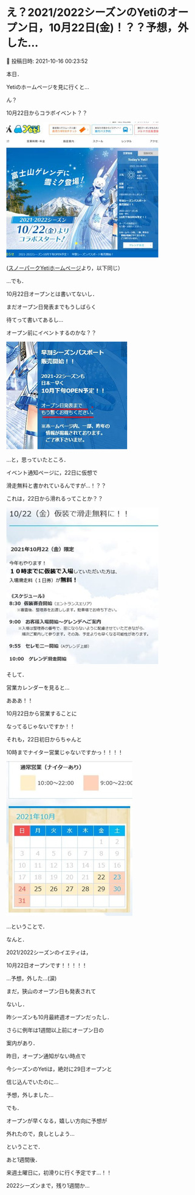 # え？2021/2022シーズンのYetiのオープン日，10月22日(金)！？？予想，外した…

📅 投稿日時: 2021-10-16 00:23:52

本日．


Yetiのホームページを見に行くと…





ん？


10月22日からコラボイベント？？




![16cd01578b92bc840d938deaee88cfe6.jpg](images/16cd01578b92bc840d938deaee88cfe6.jpg)




([スノーパークYetiホームページ](https://www.yeti-resort.com/)より，以下同じ）





…でも．


10月22日オープンとは書いてないし．


まだオープン日発表までもうしばらく


待てって書いてあるし…


オープン前にイベントするのかな？？




![42d81e85332d90b407d526f7b2741f93.jpg](images/42d81e85332d90b407d526f7b2741f93.jpg)







…と，思っていたところ．


イベント通知ページに，22日に仮想で


滑走無料と書かれているんですが…！？？


これは，22日から滑れるってことか？？







![2cf7d26a0f48370864d46a85490ed410.jpg](images/2cf7d26a0f48370864d46a85490ed410.jpg)







そして．


営業カレンダーを見ると…


あああ！！


10月22日から営業することに


なってるじゃないですか！！


それも，22日初日からちゃんと


10時までナイター営業じゃないですかっ！！！！







![f2ff9207adf2a691aade550ae4f9f21c.jpg](images/f2ff9207adf2a691aade550ae4f9f21c.jpg)







…ということで．


なんと．


2021/2022シーズンのイエティは，


10月22日オープンです！！！！！





…予想，外した…(涙)


まだ，狭山のオープン日も発表されて


ないし．


昨シーズンも10月最終週オープンだったし．


さらに例年は1週間以上前にオープン日の


案内があり．


昨日，オープン通知がない時点で


今シーズンのYetiは，絶対に29日オープンと


信じ込んでいたのに…





予想，外しました…





でも．


オープンが早くなる，嬉しい方向に予想が


外れたので，良しとしよう…





ということで．


あと1週間後．


来週土曜日に，初滑りに行く予定です…！！





2022シーズンまで，残り1週間か…
